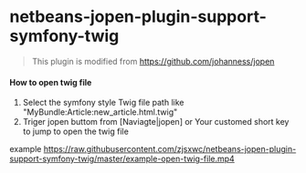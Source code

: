 # netbeans-jopen-plugin-support-symfony-twig

> This plugin is modified from https://github.com/johanness/jopen

#### How to open twig file

1. Select the symfony style Twig file path like "MyBundle:Article:new_article.html.twig"
2. Triger jopen buttom from [Naviagte|jopen] or Your customed short key to jump to open the twig file 

example https://raw.githubusercontent.com/zjsxwc/netbeans-jopen-plugin-support-symfony-twig/master/example-open-twig-file.mp4

